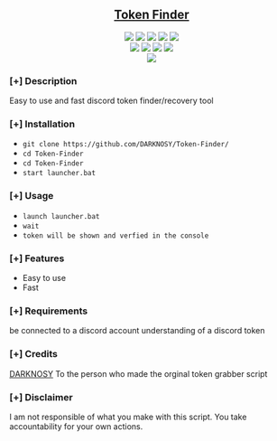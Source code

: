 <h2 align="center"><u>Token Finder</u></h2>

<p align="center">
    <img src="https://img.shields.io/github/stars/DARKNOSY/Token-Finder?style=for-the-badge&color=orange">
    <img src="https://img.shields.io/github/forks/DARKNOSY/Token-Finder?style=for-the-badge&color=purple">
    <img src="https://img.shields.io/github/license/DARKNOSY/Token-Finder?style=for-the-badge&color=blue">
    <img src="https://img.shields.io/github/issues/DARKNOSY/Token-Finder?style=for-the-badge&color=red">
    <img src="https://img.shields.io/github/contributors/DARKNOSY/Token-Finder?style=for-the-badge&color=cyan">
<br>
    <img src="https://img.shields.io/badge/Author-DARKNOSY-magenta?style=flat-square">
    <img src="https://img.shields.io/badge/Open%20Source-yes-orange?style=flat-square">
    <img src="https://img.shields.io/badge/Maintained-yes-cyan?style=flat-square">
    <img src="https://img.shields.io/badge/Written%20In-python-blue?style=flat-square">
<br>
    <img src="https://github-readme-stats.vercel.app/api/pin/?username=DARKNOSY&repo=Token-Finder&theme=synthwave">
</p>

### [+] Description
Easy to use and fast discord token finder/recovery tool

### [+] Installation
 - `git clone https://github.com/DARKNOSY/Token-Finder/`
 - `cd Token-Finder`
 - `cd Token-Finder`
 - `start launcher.bat`

### [+] Usage
 - `launch launcher.bat`
 - `wait`
 - `token will be shown and verfied in the console`

### [+] Features
 - Easy to use
 - Fast

### [+] Requirements
be connected to a discord account
understanding of a discord token

### [+] Credits 
<a href="https://github.com/DARKNOSY/Token-Finder/">DARKNOSY</a>
To the person who made the orginal token grabber script

### [+] Disclaimer 
I am not responsible of what you make with this script. You take accountability for your own actions.
